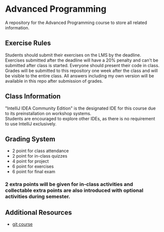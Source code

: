 # Advanced Programming
A repository for the Advanced Programming course to store all related information.

## Exercise Rules
Students should submit their exercises on the LMS by the deadline.  
Exercises submitted after the deadline will have a 20% penalty and can't be submitted after class is started. Everyone should present their code in class.  
Grades will be submitted to this repository one week after the class and will be visible to the entire class. All answers including my own version will be available in this repo after submission of grades.

## Class Information
"IntelliJ IDEA Community Edition" is the designated IDE for this course due to its preinstallation on workshop systems.  
Students are encouraged to explore other IDEs, as there is no requirement to use IntelliJ exclusively.

## Grading System
- 2 point for class attendance
- 2 point for in-class quizzes
- 4 point for project
- 6 point for exercises
- 6 point for final exam
### 2 extra points will be given for in-class activities and collectable extra points are also introduced with optional activities during semester.

## Additional Resources
- [git course](https://faradars.org/courses/fvgit9609-git-github-gitlab)
